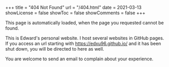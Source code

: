 +++
title = "404 Not Found"
url = "/404.html"
date = 2021-03-13
showLicense = false
showToc = false
showComments = false
+++

This page is automatically loaded, when the page you requested cannot be found.

<!--more-->

This is Edward's personal website. I host several websites in GitHub pages. If
you access an url starting with https://edxu96.github.io/ and it has been shut
down, you will be directed to here as well. 

You are welcome to send an email to complain about your experience.
